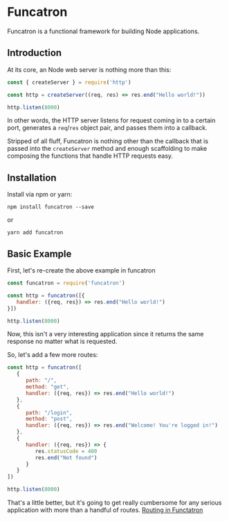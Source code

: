 # Funcatron

Funcatron is a functional framework for building Node applications.

## Introduction

At its core, an Node web server is nothing more than this:

```javascript
const { createServer } = require('http')

const http = createServer((req, res) => res.end("Hello world!"))

http.listen(8000)
```

In other words, the HTTP server listens for request coming in to a certain port, generates a `req`/`res` object pair, and passes them into a callback.

Stripped of all fluff, Funcatron is nothing other than the callback that is passed into the `createServer` method and enough scaffolding to make composing the functions that handle HTTP requests easy.

## Installation

Install via npm or yarn:

`npm install funcatron --save`

or

`yarn add funcatron`

## Basic Example

First, let's re-create the above example in funcatron

```javascript
const funcatron = require('funcatron')

const http = funcatron([{
   handler: ({req, res}) => res.end("Hello world!")
}])

http.listen(8000)
```

Now, this isn't a very interesting application since it returns the same response no matter what is requested.

So, let's add a few more routes:

```javascript
const http = funcatron([
   {
      path: "/",
      method: "get",
      handler: ({req, res}) => res.end("Hello world!")
   },
   {
      path: "/login",
      method: "post",
      handler: ({req, res}) => res.end("Welcome! You're logged in!")
   },
   {
      handler: ({req, res}) => {
         res.statusCode = 400
         res.end("Not found")
      }
   }
])

http.listen(8000)
```

That's a little better, but it's going to get really cumbersome for any serious application with more than a handful of routes. [Routing in Functatron](/routing.md)

